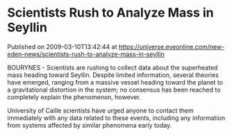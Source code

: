 # Scientists Rush to Analyze Mass in Seyllin
Published on 2009-03-10T13:42:44 at https://universe.eveonline.com/new-eden-news/scientists-rush-to-analyze-mass-in-seyllin

BOURYNES - Scientists are rushing to collect data about the superheated mass heading toward Seyllin. Despite limited information, several theories have emerged, ranging from a massive vessel heading toward the planet to a gravitational distortion in the system; no consensus has been reached to completely explain the phenomenon, however.  
  
University of Caille scientists have urged anyone to contact them immediately with any data related to these events, including any information from systems affected by similar phenomena early today.
